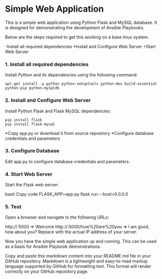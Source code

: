 # Simple Web Application

This is a simple web application using Python Flask and MySQL database. It is designed for demonstrating the development of Ansible Playbooks.

Below are the steps required to get this working on a base linux system.

-Install all required dependencies
*Install and Configure Web Server
+Start Web Server

### 1. Install all required dependencies
Install Python and its dependencies using the following command:
```
apt-get install -y python python-setuptools python-dev build-essential python-pip python-mysqldb
```

### 2. Install and Configure Web Server
Install Python Flask and Flask MySQL dependencies:
```
pip install flask
pip install flask-mysql
```
*Copy app.py or download it from source repository
*Configure database credentials and parameters

### 3. Configure Database
Edit app.py to configure database credentials and parameters.

### 4. Start Web Server
Start the Flask web server:

bash
Copy code
FLASK_APP=app.py flask run --host=0.0.0.0

### 5. Test
Open a browser and navigate to the following URLs:

http://<IP>:5000 => Welcome
http://<IP>:5000/how%20are%20you => I am good, how about you?
Replace <IP> with the actual IP address of your server.

Now you have the simple web application up and running. This can be used as a basis for Ansible Playbook demonstrations.

Copy and paste this markdown content into your README.md file in your GitHub repository. Markdown is a lightweight and easy-to-read markup language supported by GitHub for formatting text. This format will render correctly on your GitHub repository page.
